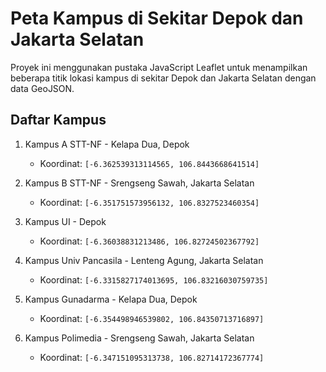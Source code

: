 # Peta Kampus di Sekitar Depok dan Jakarta Selatan

Proyek ini menggunakan pustaka JavaScript Leaflet untuk menampilkan beberapa titik lokasi kampus di sekitar Depok dan Jakarta Selatan dengan data GeoJSON.

## Daftar Kampus

1. Kampus A STT-NF - Kelapa Dua, Depok
   - Koordinat: `[-6.362539313114565, 106.8443668641514]`

2. Kampus B STT-NF - Srengseng Sawah, Jakarta Selatan
   - Koordinat: `[-6.351751573956132, 106.8327523460354]`

3. Kampus UI - Depok
   - Koordinat: `[-6.36038831213486, 106.82724502367792]`

4. Kampus Univ Pancasila - Lenteng Agung, Jakarta Selatan
   - Koordinat: `[-6.3315827174013695, 106.83216030759735]`

5. Kampus Gunadarma - Kelapa Dua, Depok
   - Koordinat: `[-6.354498946539802, 106.84350713716897]`

6. Kampus Polimedia - Srengseng Sawah, Jakarta Selatan
   - Koordinat: `[-6.347151095313738, 106.82714172367774]`
